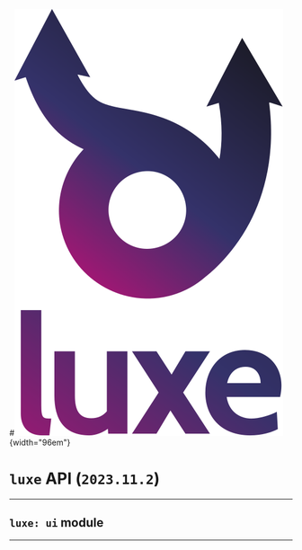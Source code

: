 #![](../../../images/luxe-dark.svg){width="96em"}

# `luxe` API (`2023.11.2`)  


---

## `luxe: ui` module


---

